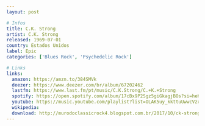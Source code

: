 ```yaml
---
layout: post

# Infos
title: C.K. Strong
artist: C.K. Strong
released: 1969-07-01
country: Estados Unidos
label: Epic
categories: ['Blues Rock', 'Psychedelic Rock']

# Links
links:
  amazon: https://amzn.to/384SMVk
  deezer: https://www.deezer.com/br/album/67202462
  lastfm: https://www.last.fm/pt/music/C.K.Strong/C.+K.+Strong
  spotify: https://open.spotify.com/album/17cBx9P2Sgz5giGkagjBOs?si=heKNO5bORY6vp4Z1g2toCg
  youtube: https://music.youtube.com/playlist?list=OLAK5uy_kkttuUwwcVzxTCx4nq2hWGqtaU2R-nJSg
  wikipedia:
  download: http://murodoclassicrock4.blogspot.com.br/2017/10/ck-strong-1969.html
---
```

